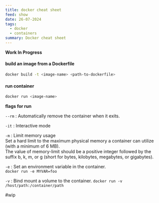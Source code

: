 ```yaml
---
title: docker cheat sheet
feed: show
date: 26-07-2024
tags:
  - docker
  - containers
summary: Docker cheat sheet
---
```


**Work In Progress**

#### build an image from a Dockerfile

```bash
docker build -t <image-name> <path-to-dockerfile>
```

#### run container

```bash
docker run <image-name>
```

**flags for run**

`--rm` : Automatically remove the container when it exits.

`-it` : Interactive mode

`-m` : Limit memory usage \
Set a hard limit to the maximum physical memory a container can utilize (with a minimum of 6 MB). \
The value of memory-limit should be a positive integer followed by the suffix b, k, m, or g (short for bytes, kilobytes, megabytes, or gigabytes).

`-e` : Set an environment variable in the container. \
`docker run -e MYVAR=foo`

`-v` : Bind mount a volume to the container.
`docker run -v /host/path:/container/path`


#wip
